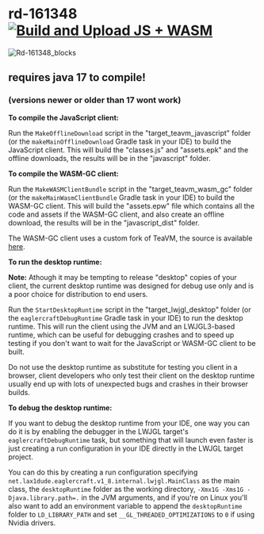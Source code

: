 # rd-161348 [![Build and Upload JS + WASM](https://github.com/radmanplays/rd-161348/actions/workflows/gradle.yml/badge.svg)](https://github.com/radmanplays/rd-161348/actions/workflows/gradle.yml)
![Rd-161348_blocks](https://github.com/user-attachments/assets/9226e057-9d1f-41e8-af4f-2b55bb830af8)




## requires java 17 to compile!
### (versions newer or older than 17 wont work)


**To compile the JavaScript client:**

Run the `MakeOfflineDownload` script in the "target_teavm_javascript" folder (or the `makeMainOfflineDownload` Gradle task in your IDE) to build the JavaScript client. This will build the "classes.js" and "assets.epk" and the offline downloads, the results will be in the "javascript" folder.

**To compile the WASM-GC client:**

Run the `MakeWASMClientBundle` script in the "target_teavm_wasm_gc" folder (or the `makeMainWasmClientBundle` Gradle task in your IDE) to build the WASM-GC client. This will build the "assets.epw" file which contains all the code and assets if the WASM-GC client, and also create an offline download, the results will be in the "javascript_dist" folder.

The WASM-GC client uses a custom fork of TeaVM, the source is available [here](https://github.com/Eaglercraft-TeaVM-Fork/eagler-teavm).

**To run the desktop runtime:**

**Note:** Athough it may be tempting to release "desktop" copies of your client, the current desktop runtime was designed for debug use only and is a poor choice for distribution to end users.

Run the `StartDesktopRuntime` script in the "target_lwjgl_desktop" folder (or the `eaglercraftDebugRuntime` Gradle task in your IDE) to run the desktop runtime. This will run the client using the JVM and an LWJGL3-based runtime, which can be useful for debugging crashes and to speed up testing if you don't want to wait for the JavaScript or WASM-GC client to be built.

Do not use the desktop runtime as substitute for testing you client in a browser, client developers who only test their client on the desktop runtime usually end up with lots of unexpected bugs and crashes in their browser builds.

**To debug the desktop runtime:**

If you want to debug the desktop runtime from your IDE, one way you can do it is by enabling the debugger in the LWJGL target's `eaglercraftDebugRuntime` task, but something that will launch even faster is just creating a run configuration in your IDE directly in the LWJGL target project.

You can do this by creating a run configuration specifying `net.lax1dude.eaglercraft.v1_8.internal.lwjgl.MainClass` as the main class, the `desktopRuntime` folder as the working directory, `-Xmx1G -Xms1G -Djava.library.path=.` in the JVM arguments, and if you're on Linux you'll also want to add an environment variable to append the `desktopRuntime` folder to `LD_LIBRARY_PATH` and set `__GL_THREADED_OPTIMIZATIONS` to `0` if using Nvidia drivers.
